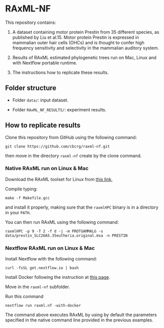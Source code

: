# RAxML-NF

This repository contains: 

1) A dataset containing motor protein Prestin from 35 different species, as published by Liu et al.15. Motor protein Prestin is expressed in mammalian outer hair cells (OHCs) and is thought to confer high frequency sensitivity and selectivity in the mammalian auditory system.

2) Results of RAxML estimated phylogenetic trees run on Mac, Linux and with Nextflow portable runtime. 

3) The instructions how to replicate these results.


## Folder structure

* Folder `data/`: input dataset. 

* Folder `RAxML_NF_RESULTS/`: experiment results. 


## How to replicate results 

Clone this repository from GitHub using the following command: 

    git clone https://github.com/cbcrg/raxml-nf.git

then move in the directory `raxml-nf` create by the clone command.


### Native RAxML run on Linux & Mac

Download the RAxML toolset for Linux from 
[this link](https://github.com/stamatak/standard-RAxML/archive/v8.0.0.zip), 

Compile typing:

    make -f Makefile.gcc

and install it properly, making sure that the `raxmlHPC` binary is in a directory in your `PATH`.

You can then run RAxML using the following command: 

    raxmlHPC -p 9 -T 2 -f d -j -m PROTGAMMALG -s data/prestin_SLC26A5.35eutheria.original.msa -n PRESTIN 
    
    
### Nextflow RAxML run on Linux & Mac

Install Nextflow with the following command: 

    curl -fsSL get.nextflow.io | bash

Install Docker following the instruction at [this page](https://docs.docker.com/engine/installation/). 

Move in the `raxml-nf` subfolder. 

Run this command 

    nextflow run raxml.nf -with-docker
 
The command above executes RAxML by using by default the parameters specified in the native
command line provided in the previous examples. 




    
